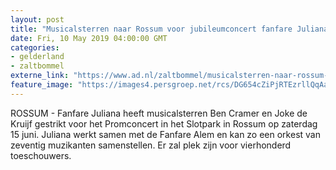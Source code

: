```yaml
---
layout: post
title: "Musicalsterren naar Rossum voor jubileumconcert fanfare Juliana"
date: Fri, 10 May 2019 04:00:00 GMT
categories: 
- gelderland 
- zaltbommel 
externe_link: "https://www.ad.nl/zaltbommel/musicalsterren-naar-rossum-voor-jubileumconcert-fanfare-juliana~aaef2b8b/"
feature_image: "https://images4.persgroep.net/rcs/DG654cZiPjRTEzrllQqAaOc0cIE/diocontent/59854421/_fitwidth/400/?appId=21791a8992982cd8da851550a453bd7f&quality=0.7"
---
```


ROSSUM - Fanfare Juliana heeft musicalsterren Ben Cramer en Joke de Kruijf gestrikt voor het Promconcert in het Slotpark in Rossum op zaterdag 15 juni. Juliana werkt samen met de Fanfare Alem en kan zo een orkest van zeventig muzikanten samenstellen. Er zal plek zijn voor vierhonderd toeschouwers.
